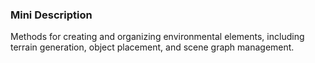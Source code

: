 ### Mini Description

Methods for creating and organizing environmental elements, including terrain generation, object placement, and scene graph management.

